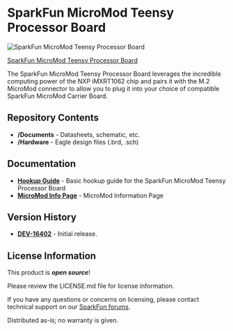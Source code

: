 SparkFun MicroMod Teensy Processor Board 
========================================

![SparkFun MicroMod Teensy Processor Board](https://cdn.sparkfun.com/assets/parts/1/5/1/3/2/16402-SparkFun_MicroMod_Teensy_Processor-01.jpg)

[SparkFun MicroMod Teensy Processor Board](https://www.sparkfun.com/products/16402)

The SparkFun MicroMod Teensy Processor Board leverages the incredible computing power of the NXP iMXRT1062 chip and pairs it with the M.2 MicroMod connector to allow you to plug it into your choice of compatible SparkFun MicroMod Carrier Board.

Repository Contents
-------------------

* **/Documents** - Datasheets, schematic, etc.
* **/Hardware** - Eagle design files (.brd, .sch)

Documentation
--------------
* **[Hookup Guide](https://learn.sparkfun.com/tutorials/micromod-teensy-processor-board-hookup-guide)** - Basic hookup guide for the SparkFun MicroMod Teensy Processor Board
* **[MicroMod Info Page](https://ww.sparkfun.com/micromod)** - MicroMod Information Page

Version History
---------------
* **[DEV-16402](https://www.sparkfun.com/products/16402)** - Initial release.

License Information
-------------------

This product is _**open source**_! 

Please review the LICENSE.md file for license information. 

If you have any questions or concerns on licensing, please contact technical support on our [SparkFun forums](https://forum.sparkfun.com/viewforum.php?f=152).

Distributed as-is; no warranty is given.
